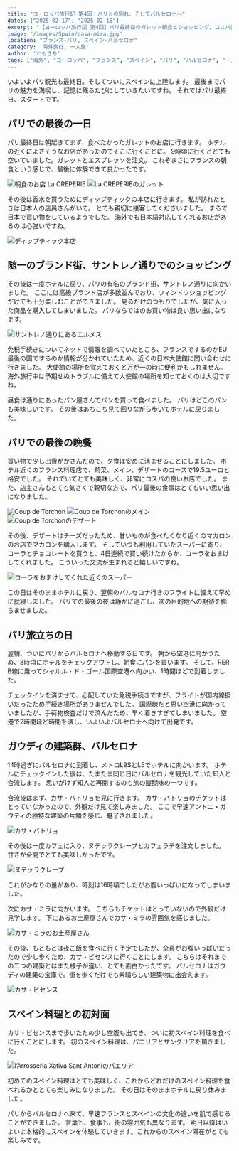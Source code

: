 ```yaml
---
title: "ヨーロッパ旅行記 第4回：パリとの別れ、そしてバルセロナへ"
dates: ["2025-02-17", "2025-02-18"]
excerpt: "【ヨーロッパ旅行記 第4回】パリ最終日のガレット朝食とショッピング、コスパ抜群のフランス料理店での夕食からバルセロナへの移動まで。EU内フライトでの免税手続き注意点、バルセロナ到着後のガウディ建築巡り、初めてのパエリアとサングリア体験。フランスからスペインへと旅が進む中での文化の違いを感じる一日。"
image: "/images/Spain/casa-mira.jpg"
location: "フランス-パリ, スペイン-バルセロナ"
category: '海外旅行, 一人旅'
author: 'ともきち'
tags: ["海外", "ヨーロッパ", "フランス", "スペイン", "パリ", "バルセロナ", "一人旅", "グルメ", "フランス料理", "スペイン料理", "ガウディ建築", "ショッピング", "観光スポット"]
---
```


いよいよパリ観光も最終日。そしてついにスペインに上陸します。
最後までパリの魅力を満喫し、記憶に残るたびにしていきたいですね。
それではパリ最終日、スタートです。

## パリでの最後の一日

パリ最終日は朝起きてまず、食べたかったガレットのお店に行きます。
ホテルの近くによさそうなお店があったのでそこに行くことに。
9時頃に行くととても空いていました。ガレットとエスプレッソを注文。
これぞまさにフランスの朝食という感じで、最後に体験できて良かったです。

![朝食のお店 La CREPERIE](/images/France/la-creperie.jpg)
![La CREPERIEのガレット](/images/France/la-creperie's-breakfast-galette.jpg)

その後は香水を買うためにディップティックの本店に行きます。
私が訪れたときは日本人の店員さんがいて。
とても親切に接客してくださいました。
まるで日本で買い物をしているようでした。
海外でも日本語対応してくれるお店があるのは心強いですね。

![ディップティック本店](/images/France/diptyque.jpg)

## 随一のブランド街、サントレノ通りでのショッピング

その後は一度ホテルに戻り、パリの有名のブランド街、サントレノ通りに向かいました。
ここには高級ブランド店が多数並んでおり、ウィンドウショッピングだけでも十分楽しむことができました。
見るだけのつもりでしたが、気に入った商品を購入してしまいました。
パリならではのお買い物は良い思い出になります。

![サントレノ通りにあるエルメス](/images/France/hermes.jpg)

免税手続きについてネットで情報を調べていたところ、フランスでするのかEU最後の国でするのか情報が分かれていたため、近くの日本大使館に問い合わせに行きました。
大使館の場所を覚えておくと万が一の時に便利かもしれません。
海外旅行中は予期せぬトラブルに備えて大使館の場所を知っておくのは大切ですね。

昼食は通りにあったパン屋さんでパンを買って食べました。
パリはどこのパンも美味しいです。
その後はあちこち見て回りながら歩いてホテルに戻りました。

## パリでの最後の晩餐

買い物で少し出費がかさんだので、夕食は安めに済ませることにしました。
ホテル近くのフランス料理店で、前菜、メイン、デザートのコースで19.5ユーロと格安でした。
それでいてとても美味しく、非常にコスパの良いお店でした。
また、店主さんもとても気さくで親切な方で、パリ最後の食事はとてもいい思い出になりました。

![Coup de Torchon](/images/France/coup-de-torchon.jpg)
![Coup de Torchonのメイン](/images/France/coup-de-torchon's-main.jpg)
![Coup de Torchonのデザート](/images/France/coup-de-torchon's-dessert.jpg)

その後、デザートはチーズだったため、甘いものが食べたくなり近くのマカロンのお店でマカロンを購入します。
そしていつも利用していたスーパーに寄り、コーラとチョコレートを買うと、4日連続で買い続けたからか、コーラをおまけしてくれました。
こういった交流が生まれると嬉しいですね。

![コーラをおまけしてくれた近くのスーパー](/images/France/super-market.jpg)

この日はそのままホテルに戻り、翌朝のバルセロナ行きのフライトに備えて早めに就寝しました。
パリでの最後の夜は静かに過ごし、次の目的地への期待を膨らませました。

## パリ旅立ちの日

翌朝、ついにパリからバルセロナへ移動する日です。
朝から空港に向かうため、8時頃にホテルをチェックアウトし、朝食にパンを買います。
そして、RER B線に乗ってシャルル・ド・ゴール国際空港へ向かい、1時間ほどで到着しました。

チェックインを済ませて、心配していた免税手続きですが、フライトが国内線扱いだったため手続き場所がありませんでした。
国際線だと思い空港に向かっていましたが、手荷物検査だけで済んだため、早く着きすぎてしまいました。
空港で2時間ほど時間を潰し、いよいよバルセロナへ向けて出発です。

## ガウディの建築群、バルセロナ

14時過ぎにバルセロナに到着し、メトロL9SとL5でホテルに向かいます。
ホテルにチェックインした後は、たまたま同じ日にバルセロナを観光していた知人と合流します。
思いがけず知人と再開するのも旅の醍醐味の一つです。

合流後はまず、カサ・バトリョを見に行きます。
カサ・バトリョのチケットはとっていなかったので、外観だけ見て楽しみました。
ここで早速アントニ・ガウディの独特な建築の片鱗を感じ、魅了されました。

![カサ・バトリョ](/images/Spain/casa-batllo.jpg)

その後は一度カフェに入り、ヌテッラクレープとカフェラテを注文しました。
甘さが全開でとても美味しかったです。

![ヌテッラクレープ](/images/Spain/nutella-crepe.jpg)

これがかなりの量があり、時刻は16時頃でしたがお腹いっぱいになってしまいました。

次にカサ・ミラに向かいます。
こちらもチケットはとっていないので外観だけ見学します。
下にあるお土産屋さんでカサ・ミラの雰囲気を感じました。

![カサ・ミラのお土産屋さん](/images/Spain/casa-mira's-souvenir-shop.jpg)

その後、もともとは夜ご飯を食べに行く予定でしたが、全員がお腹いっぱいだったので少し歩くため、カサ・ビセンスに行くことにします。
こちらはそれまでの二つの建築とはまた様子が違い、とても面白かったです。
バルセロナはガウディの建築の宝庫で。街を歩くだけでも素晴らしい建築物に出会えます。

![カサ・ビセンス](/images/Spain/casa-vicens.jpg)

## スペイン料理との初対面

カサ・ビセンスまで歩いたため少し空腹も出てき、ついに初スペイン料理を食べに行くことにします。
初のスペイン料理は、パエリアとサングリアを頂きました。

![l’Arrosseria Xativa Sant Antoniのパエリア](/images/Spain/l’arrosseria-xativa-sant-antoni's-paella.jpg)

初めてのスペイン料理はとても美味しく、これからどれだけのスペイン料理を食べれるかととても楽しみになりました。
その日はそのままホテルに戻り休みました。

パリからバルセロナへ来て、早速フランスとスペインの文化の違いを肌で感じることができました。
言葉も、食事も、街の雰囲気も異なります。
明日以降はいよいよ本格的にスペインを体験していきます。これからのスペイン滞在がとても楽しみです。
